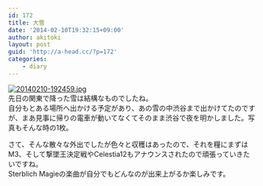 ```yaml
---
id: 172
title: 大雪
date: '2014-02-10T19:32:15+09:00'
author: akitoki
layout: post
guid: 'http://a-head.cc/?p=172'
categories:
    - diary
---
```


[![20140210-192459.jpg](http://a-head.cc/wp/wp-content/uploads/20140210-192459.jpg)](http://a-head.cc/wp/wp-content/uploads/20140210-192459.jpg)  
先日の関東で降った雪は結構なものでしたね。  
自分もとある場所へ出かける予定があり、あの雪の中渋谷まで出かけてたのですが、まあ見事に帰りの電車が動いてなくてそのまま渋谷で夜を明かしました。写真もそんな時の1枚。

さて、そんな散々な外出でしたが色々と収穫はあったので、それを糧にまずはM3、そして撃墜王決定戦やCelestia12もアナウンスされたので頑張っていきたいですね。  
Sterblich Magieの楽曲が自分でもどんなのが出来上がるか楽しみです。
